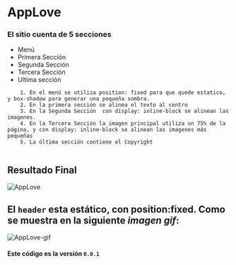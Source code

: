 # AppLove

### El sitio cuenta de 5 secciones

+ Menú
+ Primera Sección
+ Segunda Sección
+ Tercera Sección
+ Ultima sección


``` 
    1. En el menú se utiliza position: fixed para que quede estatico, y box-shadow para generar una pequeña sombra. 
    2. En la primera sección se alinea el texto al centro
    3. En la Segunda Sección  con display: inline-block se alinean las imagenes.
    4. En la Tercera Sección la imagen principal utiliza un 75% de la página, y con display: inline-block se alinean las imagenes más pequeñas 
    5. La última sección contiene el Copyright


``` 

## Resultado Final
![AppLove](https://fotos.subefotos.com/1edc0aab51f1d624da4a24ab86129d87o.png) 



## El `header` esta **estático**, con position:fixed. Como se muestra en la siguiente _imagen gif_:

![AppLove-gif](https://fotos.subefotos.com/da068e44cb72b36ba6c4458130c00185o.gif) 

#### Este código es la versión `0.0.1` 
